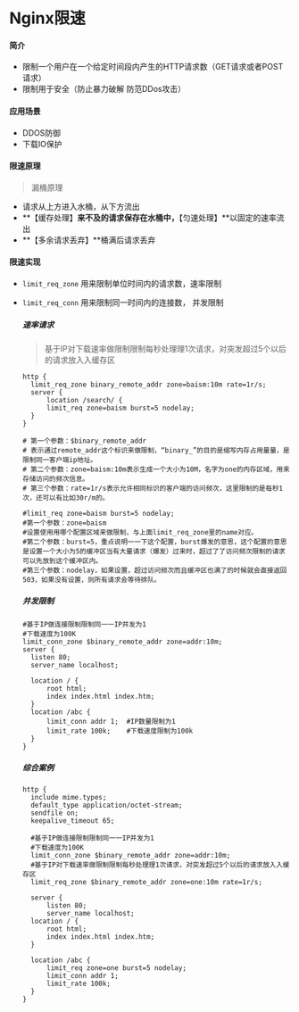 # Nginx限速

#### 简介

- 限制一个用户在一个给定时间段内产生的HTTP请求数（GET请求或者POST请求）
- 限制用于安全（防止暴力破解 防范DDos攻击）

#### 应用场景

- DDOS防御
- 下载IO保护  

#### 限速原理

> 漏桶原理

- 请求从上方进入水桶，从下方流出
- **【缓存处理】**来不及的请求保存在水桶中，**【匀速处理】**以固定的速率流出
- **【多余请求丢弃】**桶满后请求丢弃

#### 限速实现

- `limit_req_zone` 用来限制单位时间内的请求数，速率限制

- `limit_req_conn` 用来限制同一时间内的连接数， 并发限制

  ##### 速率请求

  > 基于IP对下载速率做限制限制每秒处理理1次请求，对突发超过5个以后的请求放⼊入缓存区

  ```shell
  http {
  	limit_req_zone binary_remote_addr zone=baism:10m rate=1r/s;
  	server {
  		location /search/ {
  		limit_req zone=baism burst=5 nodelay;
  	}
  }
  
  # 第一个参数：$binary_remote_addr
  # 表示通过remote_addr这个标识来做限制，“binary_”的目的是缩写内存占用量量，是限制同一客户端ip地址。
  # 第⼆个参数：zone=baism:10m表示生成一个大小为10M，名字为one的内存区域，用来存储访问的频次信息。
  # 第三个参数：rate=1r/s表示允许相同标识的客户端的访问频次，这里限制的是每秒1次，还可以有比如30r/m的。
  
  #limit_req zone=baism burst=5 nodelay;
  #第一个参数：zone=baism
  #设置使⽤用哪个配置区域来做限制，与上面limit_req_zone里的name对应。
  #第二个参数：burst=5，重点说明⼀一下这个配置，burst爆发的意思，这个配置的意思是设置一个大小为5的缓冲区当有大量请求（爆发）过来时，超过了了访问频次限制的请求可以先放到这个缓冲区内。
  #第三个参数：nodelay，如果设置，超过访问频次而且缓冲区也满了的时候就会直接返回503，如果没有设置，则所有请求会等待排队。
  ```

  ##### 并发限制

  ```shell
  #基于IP做连接限制限制同⼀一IP并发为1
  #下载速度为100K
  limit_conn_zone $binary_remote_addr zone=addr:10m;
  server {
  	listen 80;
  	server_name localhost;
  	
  	location / {
  		root html;
  		index index.html index.htm;
  	}
  	location /abc {
  		limit_conn addr 1;  #IP数量限制为1
  		limit_rate 100k;    #下载速度限制为100k
  	}
  }
  
  ```

  ##### 综合案例

  ```shell
  http {
  	include mime.types;
  	default_type application/octet-stream;
  	sendfile on;
  	keepalive_timeout 65;
  	
  	#基于IP做连接限制限制同⼀一IP并发为1
  	#下载速度为100K
  	limit_conn_zone $binary_remote_addr zone=addr:10m;
  	#基于IP对下载速率做限制限制每秒处理理1次请求，对突发超过5个以后的请求放⼊入缓存区
  	limit_req_zone $binary_remote_addr zone=one:10m rate=1r/s;
  	
  	server {
  		listen 80;
  		server_name localhost;
  	location / {
  		root html;
  		index index.html index.htm;
  	}
  	
  	location /abc {
  		limit_req zone=one burst=5 nodelay;
  		limit_conn addr 1;
  		limit_rate 100k;
  	}
  }
  
  ```

  

